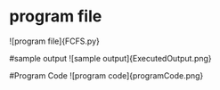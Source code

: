 # program file
![program file]{FCFS.py}

#sample output
![sample output]{ExecutedOutput.png}

#Program Code
![program code]{programCode.png}
